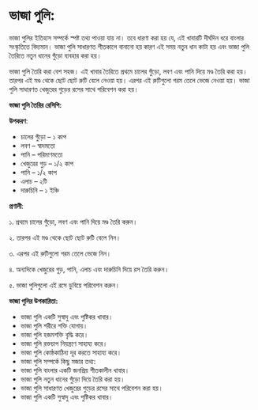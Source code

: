 # ভাজা পুলি:

ভাজা পুলির ইতিহাস সম্পর্কে স্পষ্ট তথ্য পাওয়া যায় না। তবে ধারণা করা হয় যে, এই খাবারটি দীর্ঘদিন ধরে বাংলার সংস্কৃতিতে বিদ্যমান। ভাজা পুলি সাধারণত শীতকালে বানানো হয় কারণ এই সময় নতুন ধান কাটা হয় এবং ভাজা পুলি তৈরিতে নতুন ধানের গুঁড়ো ব্যবহার করা হয়।

ভাজা পুলি তৈরি করা বেশ সহজ। এই খাবার তৈরিতে প্রথমে চালের গুঁড়ো, লবণ এবং পানি দিয়ে মণ্ড তৈরি করা হয়। তারপর এই মণ্ড থেকে ছোট ছোট রুটি বেলে নেওয়া হয়। এরপর এই রুটিগুলো গরম তেলে ভেজে নেওয়া হয়। ভাজা পুলি সাধারণত খেজুরের গুড়ের রসের সাথে পরিবেশন করা হয়।

**ভাজা পুলি তৈরির রেসিপি:**

**উপকরণ**:

- চালের গুঁড়ো – ১ কাপ
- লবণ – স্বাদমতো
- পানি – পরিমাণমতো
- খেজুরের গুড় – ১/২ কাপ
- পানি – ১/২ কাপ
- এলাচ – ২টি
- দারুচিনি – ১ ইঞ্চি

**প্রণালী**:

১. প্রথমে চালের গুঁড়ো, লবণ এবং পানি দিয়ে মণ্ড তৈরি করুন।

২. তারপর এই মণ্ড থেকে ছোট ছোট রুটি বেলে নিন।

৩. এরপর এই রুটিগুলো গরম তেলে ভেজে নিন।

৪. অন্যদিকে খেজুরের গুড়, পানি, এলাচ এবং দারুচিনি দিয়ে রস তৈরি করুন।

৫. ভাজা পুলিগুলো এই রসে ডুবিয়ে পরিবেশন করুন।

**ভাজা পুলির উপকারিতা:**

- ভাজা পুলি একটি সুস্বাদু এবং পুষ্টিকর খাবার।
- ভাজা পুলি শরীরে শক্তি যোগায়।
- ভাজা পুলি হজমশক্তি বৃদ্ধি করে।
- ভাজা পুলি রক্তচাপ নিয়ন্ত্রণে সাহায্য করে।
- ভাজা পুলি কোষ্ঠকাঠিন্য দূর করতে সাহায্য করে।
- ভাজা পুলি সম্পর্কে কিছু মজার তথ্য:
- ভাজা পুলি বাংলার একটি জনপ্রিয় শীতকালীন খাবার।
- ভাজা পুলি নতুন ধানের গুঁড়ো দিয়ে তৈরি করা হয়।
- ভাজা পুলি সাধারণত খেজুরের গুড়ের রসের সাথে পরিবেশন করা হয়।
- ভাজা পুলি একটি সুস্বাদু এবং পুষ্টিকর খাবার।